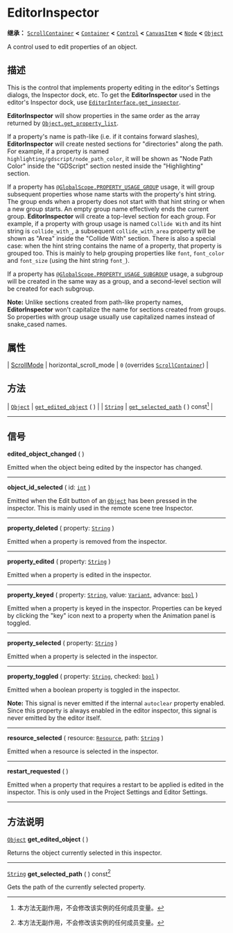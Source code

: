<!-- ⚠ 请勿编辑本文件 ⚠ -->
<!-- 本文档使用脚本从 WeDot 引擎源码仓库生成。 -->
<!-- 生成脚本：https://github.com/WeDot-Engine/WeDot/tree/4.3/doc/tools/make_md.py； -->
<!-- 原文件：https://github.com/WeDot-Engine/WeDot/tree/4.3/doc/classes/EditorInspector.xml。 -->

<div id="_class_editorinspector"></div>

# EditorInspector

**继承：** [`ScrollContainer`](class_scrollcontainer.md) **<** [`Container`](class_container.md) **<** [`Control`](class_control.md) **<** [`CanvasItem`](class_canvasitem.md) **<** [`Node`](class_node.md) **<** [`Object`](class_object.md)

A control used to edit properties of an object.

## 描述

This is the control that implements property editing in the editor's Settings dialogs, the Inspector dock, etc. To get the **EditorInspector** used in the editor's Inspector dock, use [`EditorInterface.get_inspector`](#class_editorinterface_method_get_inspector).

 **EditorInspector** will show properties in the same order as the array returned by [`Object.get_property_list`](#class_object_method_get_property_list).

If a property's name is path-like (i.e. if it contains forward slashes), **EditorInspector** will create nested sections for "directories" along the path. For example, if a property is named `highlighting/gdscript/node_path_color`, it will be shown as "Node Path Color" inside the "GDScript" section nested inside the "Highlighting" section.

If a property has [`@GlobalScope.PROPERTY_USAGE_GROUP`](#class_@globalscope_constant_property_usage_group) usage, it will group subsequent properties whose name starts with the property's hint string. The group ends when a property does not start with that hint string or when a new group starts. An empty group name effectively ends the current group. **EditorInspector** will create a top-level section for each group. For example, if a property with group usage is named `Collide With` and its hint string is `collide_with_`, a subsequent `collide_with_area` property will be shown as "Area" inside the "Collide With" section. There is also a special case: when the hint string contains the name of a property, that property is grouped too. This is mainly to help grouping properties like `font`, `font_color` and `font_size` (using the hint string `font_`).

If a property has [`@GlobalScope.PROPERTY_USAGE_SUBGROUP`](#class_@globalscope_constant_property_usage_subgroup) usage, a subgroup will be created in the same way as a group, and a second-level section will be created for each subgroup.

 **Note:** Unlike sections created from path-like property names, **EditorInspector** won't capitalize the name for sections created from groups. So properties with group usage usually use capitalized names instead of snake_cased names.

## 属性

| [ScrollMode](#enum_scrollcontainer_scrollmode) | horizontal_scroll_mode | ``0`` (overrides [`ScrollContainer`](#class_scrollcontainer_property_horizontal_scroll_mode)) |

## 方法

| [`Object`](class_object.md) | [`get_edited_object`](#class_editorinspector_method_get_edited_object) ( )               |
| [`String`](class_string.md) | [`get_selected_path`](#class_editorinspector_method_get_selected_path) ( ) const[^const] |

<!-- rst-class:: classref-section-separator -->

---

## 信号

<div id="_class_class_editorinspector_signal_edited_object_changed"></div>

**edited_object_changed** ( ) <div id="class_editorinspector_signal_edited_object_changed"></div>

Emitted when the object being edited by the inspector has changed.

<!-- rst-class:: classref-item-separator -->

---

<div id="_class_class_editorinspector_signal_object_id_selected"></div>

**object_id_selected** ( id: [`int`](class_int.md) ) <div id="class_editorinspector_signal_object_id_selected"></div>

Emitted when the Edit button of an [`Object`](class_object.md) has been pressed in the inspector. This is mainly used in the remote scene tree Inspector.

<!-- rst-class:: classref-item-separator -->

---

<div id="_class_class_editorinspector_signal_property_deleted"></div>

**property_deleted** ( property: [`String`](class_string.md) ) <div id="class_editorinspector_signal_property_deleted"></div>

Emitted when a property is removed from the inspector.

<!-- rst-class:: classref-item-separator -->

---

<div id="_class_class_editorinspector_signal_property_edited"></div>

**property_edited** ( property: [`String`](class_string.md) ) <div id="class_editorinspector_signal_property_edited"></div>

Emitted when a property is edited in the inspector.

<!-- rst-class:: classref-item-separator -->

---

<div id="_class_class_editorinspector_signal_property_keyed"></div>

**property_keyed** ( property: [`String`](class_string.md), value: [`Variant`](class_variant.md), advance: [`bool`](class_bool.md) ) <div id="class_editorinspector_signal_property_keyed"></div>

Emitted when a property is keyed in the inspector. Properties can be keyed by clicking the "key" icon next to a property when the Animation panel is toggled.

<!-- rst-class:: classref-item-separator -->

---

<div id="_class_class_editorinspector_signal_property_selected"></div>

**property_selected** ( property: [`String`](class_string.md) ) <div id="class_editorinspector_signal_property_selected"></div>

Emitted when a property is selected in the inspector.

<!-- rst-class:: classref-item-separator -->

---

<div id="_class_class_editorinspector_signal_property_toggled"></div>

**property_toggled** ( property: [`String`](class_string.md), checked: [`bool`](class_bool.md) ) <div id="class_editorinspector_signal_property_toggled"></div>

Emitted when a boolean property is toggled in the inspector.

 **Note:** This signal is never emitted if the internal `autoclear` property enabled. Since this property is always enabled in the editor inspector, this signal is never emitted by the editor itself.

<!-- rst-class:: classref-item-separator -->

---

<div id="_class_class_editorinspector_signal_resource_selected"></div>

**resource_selected** ( resource: [`Resource`](class_resource.md), path: [`String`](class_string.md) ) <div id="class_editorinspector_signal_resource_selected"></div>

Emitted when a resource is selected in the inspector.

<!-- rst-class:: classref-item-separator -->

---

<div id="_class_class_editorinspector_signal_restart_requested"></div>

**restart_requested** ( ) <div id="class_editorinspector_signal_restart_requested"></div>

Emitted when a property that requires a restart to be applied is edited in the inspector. This is only used in the Project Settings and Editor Settings.

<!-- rst-class:: classref-section-separator -->

---

## 方法说明

<div id="_class_editorinspector_method_get_edited_object"></div>

[`Object`](class_object.md) **get_edited_object** ( )<div id="class_editorinspector_method_get_edited_object"></div>

Returns the object currently selected in this inspector.

<!-- rst-class:: classref-item-separator -->

---

<div id="_class_editorinspector_method_get_selected_path"></div>

[`String`](class_string.md) **get_selected_path** ( ) const[^const]<div id="class_editorinspector_method_get_selected_path"></div>

Gets the path of the currently selected property.

[^virtual]: 本方法通常需要用户覆盖才能生效。
[^const]: 本方法无副作用，不会修改该实例的任何成员变量。
[^vararg]: 本方法除了能接受在此处描述的参数外，还能够继续接受任意数量的参数。
[^constructor]: 本方法用于构造某个类型。
[^static]: 调用本方法无需实例，可直接使用类名进行调用。
[^operator]: 本方法描述的是使用本类型作为左操作数的有效运算符。
[^bitfield]: 这个值是由下列位标志构成位掩码的整数。
[^void]: 无返回值。
